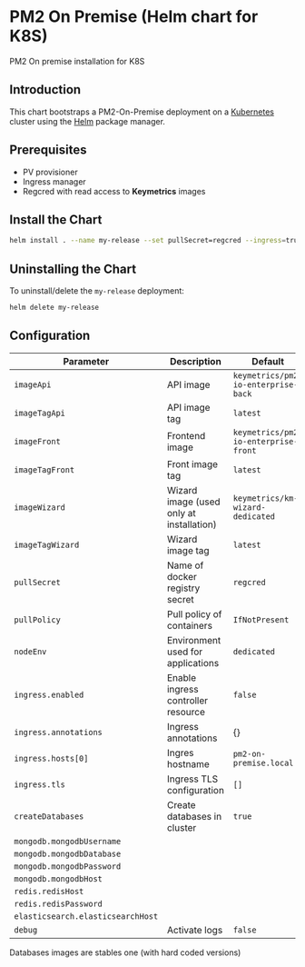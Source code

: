 # PM2 On Premise (Helm chart for K8S)

PM2 On premise installation for K8S

## Introduction

This chart bootstraps a PM2-On-Premise deployment on a [Kubernetes](http://kubernetes.io) cluster using the [Helm](https://helm.sh) package manager.

## Prerequisites

- PV provisioner
- Ingress manager
- Regcred with read access to **Keymetrics** images

## Install the Chart

```bash
helm install . --name my-release --set pullSecret=regcred --ingress=true --ingress.hosts[]=
```

## Uninstalling the Chart

To uninstall/delete the `my-release` deployment:

```bash
helm delete my-release
```

## Configuration

| Parameter                               | Description                                                                                  | Default                                     |
| --------------------------------------- | -------------------------------------------------------------------------------------------- | ------------------------------------------- |
| `imageApi` | API image | `keymetrics/pm2-io-enterprise-back` |
| `imageTagApi` | API image tag | `latest` |
| `imageFront` | Frontend image | `keymetrics/pm2-io-enterprise-front` |
| `imageTagFront` | Front image tag | `latest` |
| `imageWizard` | Wizard image (used only at installation) | `keymetrics/km-wizard-dedicated` |
| `imageTagWizard` | Wizard image tag | `latest` |
| `pullSecret` | Name of docker registry secret | `regcred` |
| `pullPolicy` | Pull policy of containers | `IfNotPresent` |
| `nodeEnv` | Environment used for applications | `dedicated` |
| `ingress.enabled` | Enable ingress controller resource | `false` |
| `ingress.annotations` | Ingress annotations | {} |
| `ingress.hosts[0]` | Ingres hostname | `pm2-on-premise.local` |
| `ingress.tls` | Ingress TLS configuration | `[]` |
| `createDatabases` | Create databases in cluster | `true` |
| `mongodb.mongodbUsername`
| `mongodb.mongodbDatabase`
| `mongodb.mongodbPassword`
| `mongodb.mongodbHost`
| `redis.redisHost`
| `redis.redisPassword`
| `elasticsearch.elasticsearchHost`
| `debug` | Activate logs | `false` |

Databases images are stables one (with hard coded versions)
